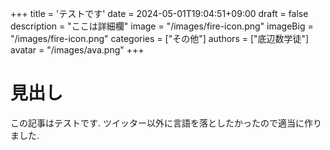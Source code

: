 +++
title = 'テストです'
date = 2024-05-01T19:04:51+09:00
draft = false
description = "ここは詳細欄"
image = "/images/fire-icon.png"
imageBig = "/images/fire-icon.png"
categories = ["その他"]
authors = ["底辺数学徒"]
avatar = "/images/ava.png"
+++

# 見出し

この記事はテストです. ツイッター以外に言語を落としたかったので適当に作りました.